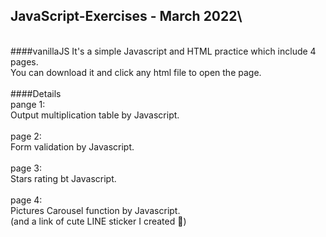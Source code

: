 ## JavaScript-Exercises - March 2022\
\
####vanillaJS
It's a simple Javascript and HTML practice which include 4 pages.\
You can download it and click any html file to open the page.\
\
####Details\
pange 1:\
Output multiplication table by Javascript.\
\
page 2:\
Form validation by Javascript.\
\
page 3:\
Stars rating bt Javascript.\
\
page 4:\
Pictures Carousel function by Javascript.\
(and a link of cute LINE sticker I created 🐾)

